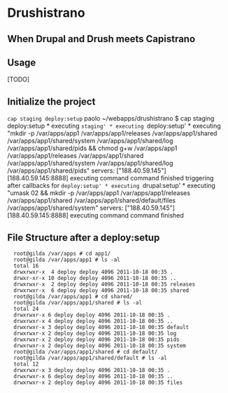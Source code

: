 Drushistrano
====================

When Drupal and Drush meets Capistrano
--------------------------------------


Usage
-----

[TODO]


Initialize the project
----------------------
`cap staging deploy:setup`
		paolo ~/webapps/drushistrano $ cap staging deploy:setup
		  * executing `staging'
		  * executing `deploy:setup'
		  * executing "mkdir -p /var/apps/app1 /var/apps/app1/releases /var/apps/app1/shared /var/apps/app1/shared/system /var/apps/app1/shared/log /var/apps/app1/shared/pids &&  chmod g+w /var/apps/app1 /var/apps/app1/releases /var/apps/app1/shared /var/apps/app1/shared/system /var/apps/app1/shared/log /var/apps/app1/shared/pids"
		    servers: ["188.40.59.145"]
		    [188.40.59.145:8888] executing command
		    command finished
		    triggering after callbacks for `deploy:setup'
		  * executing `drupal:setup'
		  * executing "umask 02 && mkdir -p /var/apps/app1 /var/apps/app1/releases /var/apps/app1/shared /var/apps/app1/shared/default/files /var/apps/app1/shared/system"
		    servers: ["188.40.59.145"]
		    [188.40.59.145:8888] executing command
		    command finished




File Structure after a deploy:setup
-----------------------------------
	  root@gilda /var/apps # cd app1/
	  root@gilda /var/apps/app1 # ls -al
	  total 16
	  drwxrwxr-x  4 deploy deploy 4096 2011-10-18 00:35 .
	  drwxr-xr-x 10 deploy deploy 4096 2011-10-18 00:35 ..
	  drwxrwxr-x  2 deploy deploy 4096 2011-10-18 00:35 releases
	  drwxrwxr-x  6 deploy deploy 4096 2011-10-18 00:35 shared
	  root@gilda /var/apps/app1 # cd shared/
	  root@gilda /var/apps/app1/shared # ls -al
	  total 24
	  drwxrwxr-x 6 deploy deploy 4096 2011-10-18 00:35 .
	  drwxrwxr-x 4 deploy deploy 4096 2011-10-18 00:35 ..
	  drwxrwxr-x 3 deploy deploy 4096 2011-10-18 00:35 default
	  drwxrwxr-x 2 deploy deploy 4096 2011-10-18 00:35 log
	  drwxrwxr-x 2 deploy deploy 4096 2011-10-18 00:35 pids
	  drwxrwxr-x 2 deploy deploy 4096 2011-10-18 00:35 system
	  root@gilda /var/apps/app1/shared # cd default/
	  root@gilda /var/apps/app1/shared/default # ls -al
	  total 12
	  drwxrwxr-x 3 deploy deploy 4096 2011-10-18 00:35 .
	  drwxrwxr-x 6 deploy deploy 4096 2011-10-18 00:35 ..
	  drwxrwxr-x 2 deploy deploy 4096 2011-10-18 00:35 files
